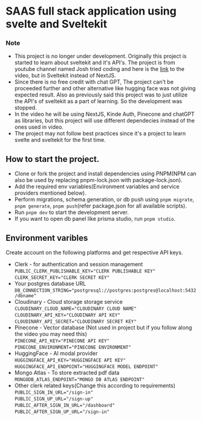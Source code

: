 # SAAS full stack application using svelte and Sveltekit

### Note
- This project is no longer under development. Originally this project is started to learn about sveltekit and it's API's. The project is from youtube channel named Josh tried coding and here is the [link](https://www.youtube.com/watch?v=ucX2zXAZ1I0) to the video, but in Sveltekit instead of NextJS.
- Since there is no free credit with chat GPT, The project can't be proceeded further and other alternative like hugging face was not giving expected result. Also as previously said this project was to just utilize the API's of sveltekit as a part of learning. So the development was stopped. 
- In the video he will be using NextJS, Kinde Auth, Pinecone and chatGPT as libraries, but this project will use different dependecies instead of the ones used in video.
- The project may not follow best practices since it's a project to learn svelte and sveltekit for the first time.

## How to start the project.
- Clone or fork the project and install dependencies using PNPM(NPM can also be used by replacing pnpm-lock.json with package-lock.json).
- Add the required env variables(Environment variables and service providers mentioned below).
- Perform migrations, schema generation, or db push using `pnpm migrate`, `pnpm generate`, `pnpm push`(refer package.json for all available scripts).
- Run `pnpm dev` to start the development server.
- If you want to open db panel like prisma studio, run `pnpm studio`.

## Environment varibles
Create account on the following platforms and get respective API keys.
- Clerk - for authentication and session management  
`PUBLIC_CLERK_PUBLISHABLE_KEY="CLERK PUBLISHABLE KEY"`  
`CLERK_SECRET_KEY="CLERK SECRET KEY"`
- Your postgres database URL  
`DB_CONNECTION_STRING="postgresql://postgres:postgres@localhost:5432/dbname"`
- Cloudinary - Cloud storage storage service  
`CLOUDINARY_CLOUD_NAME="CLOUDINARY CLOUD NAME"`  
`CLOUDINARY_API_KEY="CLOUDINARY API KEY"`  
`CLOUDINARY_API_SECRET="CLOUDINARY SECRET KEY"`
- Pinecone - Vector database
(Not used in project but if you follow along the video you may need this)  
`PINECONE_API_KEY="PINECONE API KEY"`  
`PINECONE_ENVIRONMENT="PINECONE ENVIRONMENT"`
- HuggingFace - AI modal provider  
`HUGGINGFACE_API_KEY="HUGGINGFACE API KEY"`  
`HUGGINGFACE_API_ENDPOINT="HUGGINGFACE MODEL ENDPOINT"  `
- Mongo Atlas - To store extracted pdf data  
`MONGODB_ATLAS_ENDPOINT="MONGO DB ATLAS ENDPOINT"`
- Other clerk related keys(Change this according to requirements)  
`PUBLIC_SIGN_IN_URL="/sign-in"`  
`PUBLIC_SIGN_UP_URL="/sign-up"`  
`PUBLIC_AFTER_SIGN_IN_URL="/dashboard"`  
`PUBLIC_AFTER_SIGN_UP_URL="/sign-in"`  
